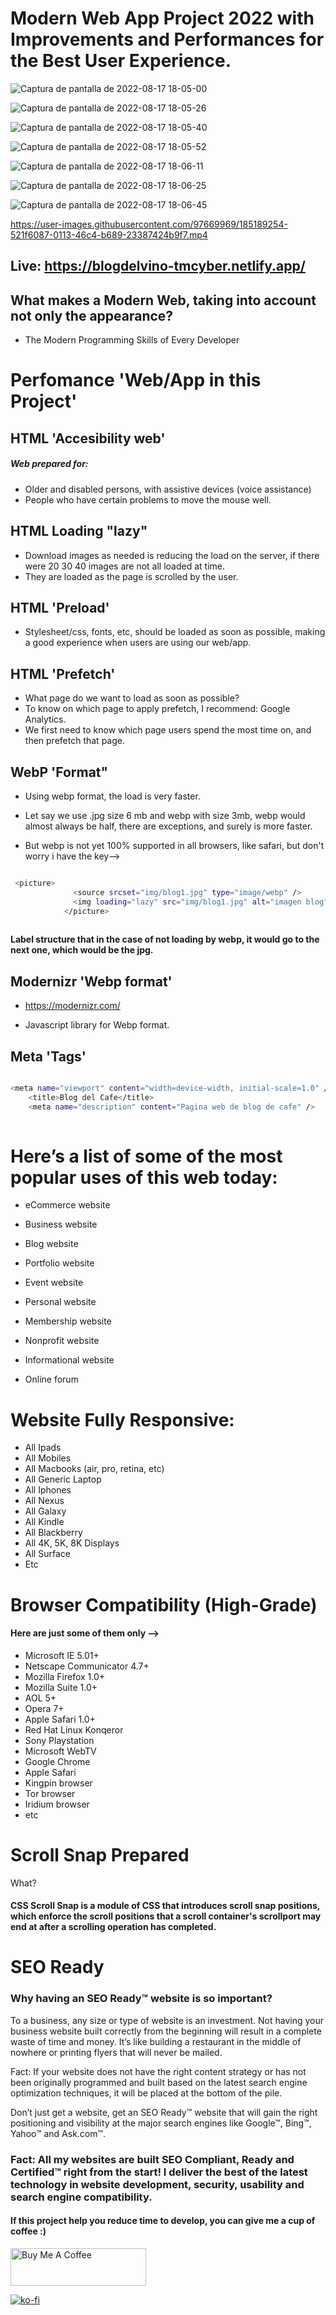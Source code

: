 
# Modern Web App Project 2022 with Improvements and Performances for the Best User Experience.




![Captura de pantalla de 2022-08-17 18-05-00](https://user-images.githubusercontent.com/97669969/185188966-62231495-c2cd-4cc8-b646-1708e2a03eef.png)


![Captura de pantalla de 2022-08-17 18-05-26](https://user-images.githubusercontent.com/97669969/185188988-c8d41534-af87-41f3-b831-55328f620f2a.png)


![Captura de pantalla de 2022-08-17 18-05-40](https://user-images.githubusercontent.com/97669969/185189016-06d9e126-a7e6-4650-a696-829ece48760d.png)



![Captura de pantalla de 2022-08-17 18-05-52](https://user-images.githubusercontent.com/97669969/185189029-c28a4aa9-67df-4b3c-b8a8-122e30511b9f.png)



![Captura de pantalla de 2022-08-17 18-06-11](https://user-images.githubusercontent.com/97669969/185189045-b9c343b6-72eb-4fde-b835-e29ca1f0ab57.png)


![Captura de pantalla de 2022-08-17 18-06-25](https://user-images.githubusercontent.com/97669969/185189059-064b167f-1fa1-44d0-8c99-00149bba180a.png)


![Captura de pantalla de 2022-08-17 18-06-45](https://user-images.githubusercontent.com/97669969/185189073-fe5be32b-9c99-4f2f-8326-25e5a515b870.png)








https://user-images.githubusercontent.com/97669969/185189254-521f6087-0113-46c4-b689-23387424b9f7.mp4



## Live: https://blogdelvino-tmcyber.netlify.app/





## What makes a Modern Web, taking into account not only the appearance? 

 *  The Modern Programming Skills of Every Developer


# Perfomance 'Web/App in this Project'


## HTML 'Accesibility web' 

##### Web prepared for:
 
* Older and disabled persons, with assistive devices (voice assistance)
* People who have certain problems to move the mouse well.



## HTML Loading "lazy"

* Download images as needed is reducing the load on the server, if there were 20 30 40 images are not all loaded at time.
* They are loaded as the page is scrolled by the user.


## HTML 'Preload' 

* Stylesheet/css, fonts, etc, should be loaded as soon as possible, making a good experience when users are using our web/app.



## HTML 'Prefetch' 

* What page do we want to load as soon as possible?
* To know on which page to apply prefetch, I recommend: Google Analytics.
* We first need to know which page users spend the most time on, and then prefetch that page.


## WebP 'Format"

* Using webp format, the load is very faster.
* Let say we use .jpg size 6 mb and webp with size 3mb, webp would almost always be half, there are exceptions, and surely is more faster.

* But webp is not yet 100% supported in all browsers, like safari, but don't worry i have the key-->

```bash

 <picture>
              <source srcset="img/blog1.jpg" type="image/webp" />
              <img loading="lazy" src="img/blog1.jpg" alt="imagen blog" />
            </picture>
            
```
			

**Label structure that in the case of not loading by webp, it would go to the next one, which would be the jpg.**			
			
			
## Modernizr 'Webp format'

* https://modernizr.com/

* Javascript library for Webp format.
			



## Meta 'Tags' 

```bash

<meta name="viewport" content="width=device-width, initial-scale=1.0" />
    <title>Blog del Cafe</title>
    <meta name="description" content="Pagina web de blog de cafe" />
    
```




# Here’s a list of some of the most popular uses of this web today:




* eCommerce website

* Business website

* Blog website

* Portfolio website

* Event website

* Personal website

* Membership website

* Nonprofit website

* Informational website

* Online forum





# Website Fully Responsive:

* All Ipads
* All Mobiles 
* All Macbooks (air, pro, retina, etc)
* All Generic Laptop
* All Iphones
* All Nexus
* All Galaxy
* All Kindle
* All Blackberry
* All 4K, 5K, 8K Displays
* All Surface
* Etc



# Browser Compatibility (High-Grade)

#### Here are just some of them only -->



* Microsoft IE 5.01+
* Netscape Communicator 4.7+
* Mozilla Firefox 1.0+
* Mozilla Suite 1.0+
* AOL 5+
* Opera 7+
* Apple Safari 1.0+
* Red Hat Linux Konqeror
* Sony Playstation
* Microsoft WebTV
* Google Chrome
* Apple Safari
* Kingpin browser
* Tor browser
* Iridium browser
* etc

# Scroll Snap Prepared 

What?


#### CSS Scroll Snap is a module of CSS that introduces scroll snap positions, which enforce the scroll positions that a scroll container's scrollport may end at after a scrolling operation has completed.



# SEO Ready 

### Why having an SEO Ready™ website is so important?
To a business, any size or type of website is an investment. Not having your business website built correctly from the beginning will result in a complete waste of time and money. It’s like building a restaurant in the middle of nowhere or printing flyers that will never be mailed.

Fact: If your website does not have the right content strategy or has not been originally programmed and built based on the latest search engine optimization techniques, it will be placed at the bottom of the pile.

Don’t just get a website, get an SEO Ready™ website that will gain the right positioning and visibility at the major search engines like Google™, Bing™, Yahoo™ and Ask.com™.

### Fact: All my websites are built SEO Compliant, Ready and Certified™ right from the start! I deliver the best of the latest technology in website development, security, usability and search engine compatibility.


#### If this project help you reduce time to develop, you can give me a cup of coffee :)




<a href="https://www.buymeacoffee.com/tonymerisan" target="_blank"><img src="https://cdn.buymeacoffee.com/buttons/v2/default-yellow.png" alt="Buy Me A Coffee" style="height: 60px !important;width: 217px !important;" ></a>


[![ko-fi](https://ko-fi.com/img/githubbutton_sm.svg)](https://ko-fi.com/E1E1EBFQ3)
